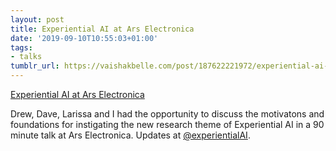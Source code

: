 ```yaml
---
layout: post
title: Experiential AI at Ars Electronica
date: '2019-09-10T10:55:03+01:00'
tags:
- talks
tumblr_url: https://vaishakbelle.com/post/187622221972/experiential-ai-at-ars-electronica
---
```

[Experiential AI at Ars Electronica](https://ars.electronica.art/outofthebox/en/digital-humanism-conf/)  

Drew, Dave, Larissa and I had the opportunity to discuss the motivatons and foundations for instigating the new research theme of Experiential AI in a 90 minute talk at Ars Electronica. Updates at [@experientialAI](https://twitter.com/experientialAI).

